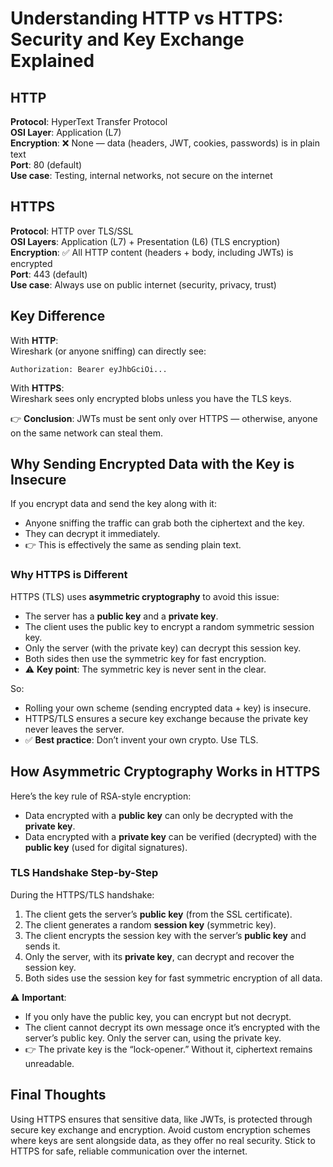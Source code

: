 <xaiArtifact artifact_id="693db1a5-7c24-4404-9411-bf7734418dc8" artifact_version_id="20e83b8f-e399-46dd-ad3c-c4da4c3ba069" title="HTTP_vs_HTTPS.md" contentType="text/markdown">

# Understanding HTTP vs HTTPS: Security and Key Exchange Explained

## HTTP

**Protocol**: HyperText Transfer Protocol  
**OSI Layer**: Application (L7)  
**Encryption**: ❌ None — data (headers, JWT, cookies, passwords) is in plain text  
**Port**: 80 (default)  
**Use case**: Testing, internal networks, not secure on the internet  

## HTTPS

**Protocol**: HTTP over TLS/SSL  
**OSI Layers**: Application (L7) + Presentation (L6) (TLS encryption)  
**Encryption**: ✅ All HTTP content (headers + body, including JWTs) is encrypted  
**Port**: 443 (default)  
**Use case**: Always use on public internet (security, privacy, trust)  

## Key Difference

With **HTTP**:  
Wireshark (or anyone sniffing) can directly see:  
```
Authorization: Bearer eyJhbGciOi...
```

With **HTTPS**:  
Wireshark sees only encrypted blobs unless you have the TLS keys.  

👉 **Conclusion**: JWTs must be sent only over HTTPS — otherwise, anyone on the same network can steal them.

## Why Sending Encrypted Data with the Key is Insecure

If you encrypt data and send the key along with it:  
- Anyone sniffing the traffic can grab both the ciphertext and the key.  
- They can decrypt it immediately.  
- 👉 This is effectively the same as sending plain text.

### Why HTTPS is Different

HTTPS (TLS) uses **asymmetric cryptography** to avoid this issue:  
- The server has a **public key** and a **private key**.  
- The client uses the public key to encrypt a random symmetric session key.  
- Only the server (with the private key) can decrypt this session key.  
- Both sides then use the symmetric key for fast encryption.  
- ⚠️ **Key point**: The symmetric key is never sent in the clear.

So:  
- Rolling your own scheme (sending encrypted data + key) is insecure.  
- HTTPS/TLS ensures a secure key exchange because the private key never leaves the server.  
- ✅ **Best practice**: Don’t invent your own crypto. Use TLS.

## How Asymmetric Cryptography Works in HTTPS

Here’s the key rule of RSA-style encryption:  
- Data encrypted with a **public key** can only be decrypted with the **private key**.  
- Data encrypted with a **private key** can be verified (decrypted) with the **public key** (used for digital signatures).  

### TLS Handshake Step-by-Step

During the HTTPS/TLS handshake:  
1. The client gets the server’s **public key** (from the SSL certificate).  
2. The client generates a random **session key** (symmetric key).  
3. The client encrypts the session key with the server’s **public key** and sends it.  
4. Only the server, with its **private key**, can decrypt and recover the session key.  
5. Both sides use the session key for fast symmetric encryption of all data.  

⚠️ **Important**:  
- If you only have the public key, you can encrypt but not decrypt.  
- The client cannot decrypt its own message once it’s encrypted with the server’s public key. Only the server can, using the private key.  
- 👉 The private key is the “lock-opener.” Without it, ciphertext remains unreadable.

## Final Thoughts

Using HTTPS ensures that sensitive data, like JWTs, is protected through secure key exchange and encryption. Avoid custom encryption schemes where keys are sent alongside data, as they offer no real security. Stick to HTTPS for safe, reliable communication over the internet.

</xaiArtifact>
